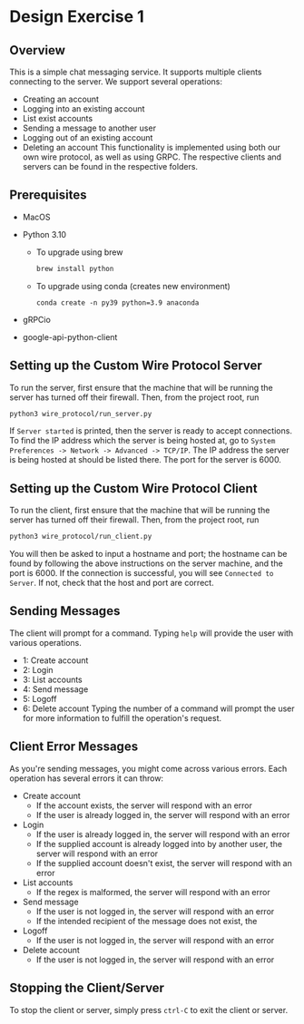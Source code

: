 # Design Exercise 1

## Overview
This is a simple chat messaging service. It supports multiple clients connecting to the server. We support several operations:
- Creating an account
- Logging into an existing account
- List exist accounts
- Sending a message to another user
- Logging out of an existing account
- Deleting an account
This functionality is implemented using both our own wire protocol, as well as using GRPC. The respective clients and servers can be found in the respective folders.

## Prerequisites
- MacOS
- Python 3.10
  - To upgrade using brew
    ```sh
    brew install python
    ```
  - To upgrade using conda (creates new environment)
    ```
    conda create -n py39 python=3.9 anaconda
    ```
- gRPCio
  
- google-api-python-client

## Setting up the Custom Wire Protocol Server
To run the server, first ensure that the machine that will be running the server has turned off their firewall. Then, from the project root, run 
```sh
python3 wire_protocol/run_server.py
```
If ```Server started``` is printed, then the server is ready to accept connections. To find the IP address which the server is being hosted at, go to 
```System Preferences -> Network -> Advanced -> TCP/IP```. The IP address the server is being hosted at should be listed there. The port for the server is 6000.

## Setting up the Custom Wire Protocol Client
To run the client, first ensure that the machine that will be running the server has turned off their firewall. Then, from the project root, run 
```sh
python3 wire_protocol/run_client.py
```
You will then be asked to input a hostname and port; the hostname can be found by following the above instructions on the server machine, and the port is 6000. If the connection is successful, you will see ```Connected to Server```. If not, check that the host and port are correct. 

## Sending Messages
The client will prompt for a command. Typing ```help``` will provide the user with various operations.
- 1: Create account 
- 2: Login 
- 3: List accounts 
- 4: Send message 
- 5: Logoff 
- 6: Delete account
Typing the number of a command will prompt the user for more information to fulfill the operation's request. 

## Client Error Messages
As you're sending messages, you might come across various errors. Each operation has several errors it can throw:
- Create account
  - If the account exists, the server will respond with an error
  - If the user is already logged in, the server will respond with an error
- Login 
  - If the user is already logged in, the server will respond with an error
  - If the supplied account is already logged into by another user, the server will respond with an error
  - If the supplied account doesn't exist, the server will respond with an error
- List accounts 
  - If the regex is malformed, the server will respond with an error
- Send message 
  - If the user is not logged in, the server will respond with an error
  - If the intended recipient of the message does not exist, the 
- Logoff 
  - If the user is not logged in, the server will respond with an error
- Delete account
  - If the user is not logged in, the server will respond with an error

## Stopping the Client/Server
To stop the client or server, simply press ```ctrl-C``` to exit the client or server.


